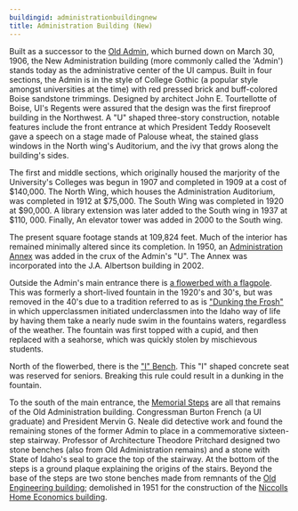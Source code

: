 ```yaml
---
buildingid: administrationbuildingnew
title: Administration Building (New)
---
```


Built as a successor to the <a href="/digital/campus/buildings/administrationbuildingold.html">Old Admin</a>, which burned down on March 30, 1906, the New Administration building (more commonly called the 'Admin') stands today as the administrative center of the UI campus. Built in four sections, the Admin is in the style of College Gothic (a popular style amongst universities at the time) with red pressed brick and buff-colored Boise sandstone trimmings. Designed by architect John E. Tourtellotte of Boise, UI's Regents were assured that the design was the first fireproof building in the Northwest. A "U" shaped three-story construction, notable features include the front entrance at which President Teddy Roosevelt gave a speech on a stage made of Palouse wheat, the stained glass windows in the North wing's Auditorium, and the ivy that grows along the building's sides.

The first and middle sections, which originally housed the marjority of the University's Colleges was begun in 1907 and completed in 1909 at a cost of $140,000. The North Wing, which houses the Administration Auditorium, was completed in 1912 at $75,000. The South Wing was completed in 1920 at $90,000. A library extension was later added to the South wing in 1937 at $110, 000. Finally, An elevator tower was added in 2000 to the South wing.

The present square footage stands at 109,824 feet. Much of the interior has remained minimally altered since its completion. In 1950, an <a href="/digital/campus/items/campus02304.html">Administration Annex</a> was added in the crux of the Admin's "U". The Annex was incorporated into the J.A. Albertson building in 2002. 

Outside the Admin's main entrance there is <a href="/digital/campus/items/campus02182.html">a flowerbed with a flagpole</a>. This was formerly a short-lived fountain in the 1920's and 30's, but was removed in the 40's due to a tradition referred to as is <a href="/digital/campus/items/campus00161.html">"Dunking the Frosh"</a> in which upperclassmen initiated underclassmen into the Idaho way of life by having them take a nearly nude swim in the fountains waters, regardless of the weather. The fountain was first topped with a cupid, and then replaced with a seahorse, which was quickly stolen by mischievous students. 

North of the flowerbed, there is the <a href="/digital/campus/items/campus00022.html">"I" Bench</a>. This "I" shaped concrete seat was reserved for seniors. Breaking this rule could result in a dunking in the fountain. 

To the south of the main entrance, the <a href="/digital/campus/items/campus03039.html">Memorial Steps</a> are all that remains of the Old Administration building. Congressman Burton French (a UI graduate) and President Mervin G. Neale did detective work and found the remaining stones of the former Admin to place in a commemorative sixteen-step stairway. Professor of Architecture Theodore Pritchard designed two stone benches (also from Old Administration remains) and a stone with State of Idaho's seal to grace the top of the stairway. At the bottom of the steps is a ground plaque explaining the origins of the stairs. Beyond the base of the steps are two stone benches made from remnants of the <a href="/digital/campus/buildings/engineeringbuildingold.html">Old Engineering building</a>; demolished in 1951 for the construction of the <a href="/digital/campus/buildings/niccollshomeeconomicsbuilding.html">Niccolls Home Economics building</a>.
